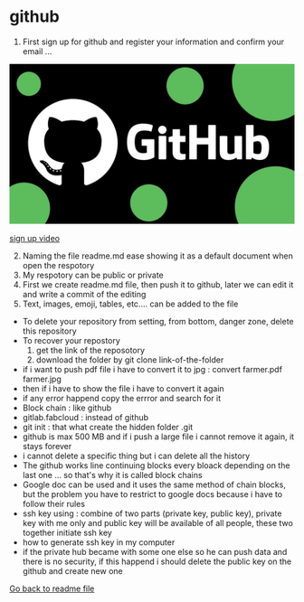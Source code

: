 # github

1. First sign up for github and register your information and confirm your email ...

[![Sign up video](/images/maxresdefault.jpg)](https://www.youtube.com/watch?v=6U7_Om4zffM)

[sign up video]()

2. Naming the file readme.md ease showing it as a default document when open the respotory
3. My respotory can be public or private
4. First we create readme.md file, then push it to github, later we can edit it and write a commit of the editing
5. Text, images, emoji, tables, etc.... can be added to the file
- To delete your repository from setting, from bottom, danger zone, delete this repository
- To recover your repostory
  1. get the link of the reposotory
  2. download the folder by git clone link-of-the-folder
- if i want to push pdf file i have to convert it to jpg : convert farmer.pdf farmer.jpg
- then if i have to show the file i have to convert it again
- if any error happend copy the errror and search for it
- Block chain : like github 
- gitlab.fabcloud : instead of github
- git init : that what create the hidden folder .git
- github is max 500 MB and if i push a large file i cannot remove it again, it stays forever
- i cannot delete a specific thing but i can delete all the history
- The github works line continuing blocks every bloack depending on the last one ... so that's why it is called block chains
- Google doc can be used and it uses the same method of chain blocks, but the problem you have to restrict to google docs because i have to follow their rules
- ssh key using : combine of two parts (private key, public key), private key with me only and public key will be available of all people, these two together initiate ssh key
- how to generate ssh key in my computer
- if the private hub became with some one else so he can push data and there is no security, if this happend i should delete the public key on the github and create new one

[Go back to readme file](readme.md)